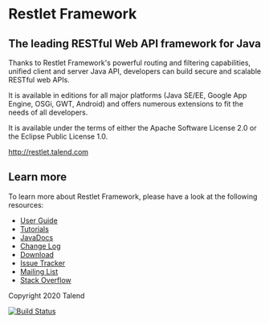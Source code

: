 # Restlet Framework

## The leading RESTful Web API framework for Java

Thanks to Restlet Framework's powerful routing and filtering capabilities, unified client and server Java API, developers can build secure and scalable RESTful web APIs.

It is available in editions for all major platforms (Java SE/EE, Google App Engine, OSGi, GWT, Android) and offers numerous extensions to fit the needs of all developers.

It is available under the terms of either the Apache Software License 2.0 or the Eclipse Public License 1.0.

http://restlet.talend.com

## Learn more

To learn more about Restlet Framework, please have a look at the following resources:

* [User Guide](https://restlet.talend.com/documentation/user-guide/2.4/)
* [Tutorials](https://restlet.talend.com/documentation/tutorials/2.4/)
* [JavaDocs](https://restlet.talend.com/documentation/javadocs/2.4/)
* [Change Log](https://restlet.talend.com/documentation/2.4/changelog)
* [Download](https://restlet.talend.com/downloads/current/)
* [Issue Tracker](https://github.com/restlet/restlet-framework-java/issues)
* [Mailing List](https://groups.google.com/a/restlet.org/forum/#!forum/framework-discuss)
* [Stack Overflow](http://stackoverflow.com/questions/tagged/restlet)

Copyright 2020 Talend

[![Build Status](https://travis-ci.org/restlet/restlet-framework-java.svg?branch=2.4)](https://travis-ci.org/restlet/restlet-framework-java)

